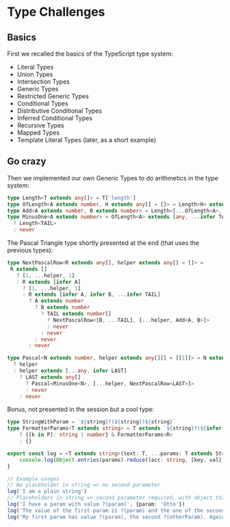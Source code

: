 # Type Challenges

## Basics
First we recalled the basics of the TypeScript type system:
- Literal Types
- Union Types
- Intersection Types
- Generic Types
- Restricted Generic Types
- Conditional Types
- Distributive Conditional Types
- Inferred Conditional Types
- Recursive Types
- Mapped Types
- Template Literal Types (later, as a short example)

## Go crazy
Then we implemented our own Generic Types to do arithmetics in the type system:
```typescript
type Length<T extends any[]> = T['length']
type OfLength<A extends number, H extends any[] = []> = Length<H> extends A ? H : OfLength<A, [any, ...H]>
type Add<A extends number, B extends number> = Length<[...OfLength<A>, ...OfLength<B>]>
type MinusOne<A extends number> = OfLength<A> extends [any, ...infer TAIL]
  ? Length<TAIL>
  : never
```

The Pascal Triangle type shortly presented at the end (that uses the previous types):
```typescript
type NextPascalRow<R extends any[], helper extends any[] = []> =
 R extends []
   ? [1, ...helper, 1]
   : R extends [infer A]
     ? [1, ...helper, 1]
     : R extends [infer A, infer B, ...infer TAIL]
       ? A extends number
         ? B extends number
           ? TAIL extends number[]
             ? NextPascalRow<[B, ...TAIL], [...helper, Add<A, B>]>
             : never
           : never
         : never
       : never

type Pascal<N extends number, helper extends any[][] = [[1]]> = N extends 1
  ? helper
  : helper extends [...any, infer LAST]
    ? LAST extends any[]
      ? Pascal<MinusOne<N>, [...helper, NextPascalRow<LAST>]>
      : never
    : never
```

Bonus, not presented in the session but a cool type:
```typescript
type StringWithParam = `${string}?(${string})${string}`
type FormatterParams<T extends string> = T extends `${string}?(${infer P})${infer R}`
    ? {[k in P]: string | number} & FormatterParams<R>
    : {}

export const log = <T extends string>(text: T, ...params: T extends StringWithParam ? [FormatterParams<T>] : []): void => {
    console.log(Object.entries(params).reduce((acc: string, [key, val]) => acc.replaceAll(`?(${key})`, `${val}`) , text))
}

// Example usages
// No placeholder in string => no second parameter
log('I am a plain string')
// Placeholders in string => second parameter required, with object that has exactly the placeholders as properties
log('I have a param with value ?(param)', {param: 'Otto'})
log('The value of the first param is ?(param) and the one of the second parameter is ?(otherParam)', {param: 3, otherParam: 'Karl'})
log('My first param has value ?(param), the second ?(otherParam). Again, the first was ?(param)', {param: 'a', otherParam: 13})
```